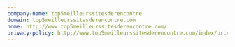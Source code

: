 ```yaml
---
company-name: top5meilleurssitesderencontre
domain: top5meilleurssitesderencontre.com
home: http://www.top5meilleurssitesderencontre.com/
privacy-policy: http://www.top5meilleurssitesderencontre.com/index/privacy
---
```




